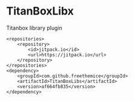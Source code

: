 # TitanBoxLibx
Titanbox library plugin

	<repositories>
		<repository>
		    <id>jitpack.io</id>
		    <url>https://jitpack.io</url>
		</repository>
	</repositories>
	<dependency>
	    <groupId>com.github.freethemice</groupId>
	    <artifactId>TitanBoxLibs</artifactId>
	    <version>af664fb835</version>
	</dependency>